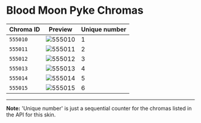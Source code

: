 # Blood Moon Pyke Chromas

| Chroma ID | Preview | Unique number |
|---|---|---|
| `555010` | ![555010](https://raw.communitydragon.org/latest/plugins/rcp-be-lol-game-data/global/default/v1/champion-chroma-images/555/555010.png) | 1 |
| `555011` | ![555011](https://raw.communitydragon.org/latest/plugins/rcp-be-lol-game-data/global/default/v1/champion-chroma-images/555/555011.png) | 2 |
| `555012` | ![555012](https://raw.communitydragon.org/latest/plugins/rcp-be-lol-game-data/global/default/v1/champion-chroma-images/555/555012.png) | 3 |
| `555013` | ![555013](https://raw.communitydragon.org/latest/plugins/rcp-be-lol-game-data/global/default/v1/champion-chroma-images/555/555013.png) | 4 |
| `555014` | ![555014](https://raw.communitydragon.org/latest/plugins/rcp-be-lol-game-data/global/default/v1/champion-chroma-images/555/555014.png) | 5 |
| `555015` | ![555015](https://raw.communitydragon.org/latest/plugins/rcp-be-lol-game-data/global/default/v1/champion-chroma-images/555/555015.png) | 6 |

---

**Note:** 'Unique number' is just a sequential counter for the chromas listed in the API for this skin.